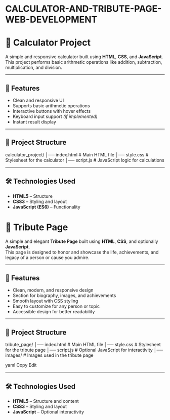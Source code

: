 # CALCULATOR-AND-TRIBUTE-PAGE-WEB-DEVELOPMENT
# 🧮 Calculator Project

A simple and responsive calculator built using **HTML**, **CSS**, and **JavaScript**.  
This project performs basic arithmetic operations like addition, subtraction, multiplication, and division.

---

## 🚀 Features
- Clean and responsive UI
- Supports basic arithmetic operations
- Interactive buttons with hover effects
- Keyboard input support *(if implemented)*
- Instant result display

---

## 📂 Project Structure
calculator_project/
│── index.html # Main HTML file
│── style.css # Stylesheet for the calculator
│── script.js # JavaScript logic for calculations


---

## 🛠️ Technologies Used
- **HTML5** – Structure
- **CSS3** – Styling and layout
- **JavaScript (ES6)** – Functionality

# 🌟 Tribute Page

A simple and elegant **Tribute Page** built using **HTML**, **CSS**, and optionally **JavaScript**.  
This page is designed to honor and showcase the life, achievements, and legacy of a person or cause you admire.

---

## 🚀 Features
- Clean, modern, and responsive design
- Section for biography, images, and achievements
- Smooth layout with CSS styling
- Easy to customize for any person or topic
- Accessible design for better readability

---

## 📂 Project Structure
tribute_page/
│── index.html # Main HTML file
│── style.css # Stylesheet for the tribute page
│── script.js # Optional JavaScript for interactivity
│── images/ # Images used in the tribute page

yaml
Copy
Edit

---

## 🛠️ Technologies Used
- **HTML5** – Structure and content
- **CSS3** – Styling and layout
- **JavaScript** – Optional interactivity

